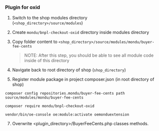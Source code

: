 ### Plugin for oxid

1. Switch to the shop modules directory (`<shop_directory>/source/modules`)

2. Create `mondu/bnpl-checkout-oxid` directory inside modules directory

3. Copy folder content to `<shop_directory>/source/modules/mondu/buyer-fee-cents`

   > NOTE: After this step, you should be able to see all module code inside of this directory

4. Navigate back to root directory of shop (`shop_directory`)

5. Register module package in project composer.json (in root directory of shop)

```
composer config repositories.mondu/buyer-fee-cents path source/modules/mondu/buyer-fee-cents

composer require mondu/bnpl-checkout-oxid

vendor/bin/oe-console oe:module:activate oemonduextension
```
7. Overwrite <plugin_directory>/BuyerFeeCents.php classes methods.